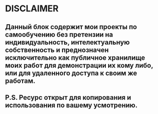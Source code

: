 # DISCLAIMER
## Данный блок содержит мои проекты по самообучению без претензии на индивидуальность, интелектуальную собственность и преднозначен исключительно как публичное хранилище моих работ для демонстрации их кому либо, или для удаленного доступа к своим же работам.
## P.S. Ресурс открыт для копирования и использования по вашему усмотрению.
